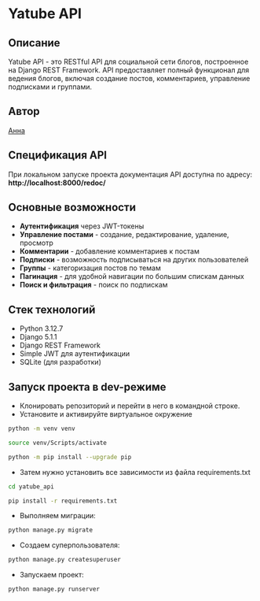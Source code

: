 # Yatube API

## Описание 
Yatube API - это RESTful API для социальной сети блогов, построенное на Django REST Framework. API предоставляет полный функционал для ведения блогов, включая создание постов, комментариев, управление подписками и группами. 

## Автор
[Анна](https://github.com/AnnaKhmelenko)

## Спецификация API
При локальном запуске проекта документация API доступна по адресу:  
**http://localhost:8000/redoc/**

## Основные возможности 
- **Аутентификация** через JWT-токены 
- **Управление постами** - создание, редактирование, удаление, просмотр 
- **Комментарии** - добавление комментариев к постам 
- **Подписки** - возможность подписываться на других пользователей 
- **Группы** - категоризация постов по темам 
- **Пагинация** - для удобной навигации по большим спискам данных 
- **Поиск и фильтрация** - поиск по подпискам 

## Стек технологий
- Python 3.12.7
- Django 5.1.1
- Django REST Framework 
- Simple JWT для аутентификации 
- SQLite (для разработки)

## Запуск проекта в dev-режиме

- Клонировать репозиторий и перейти в него в командной строке.
- Установите и активируйте виртуальное окружение

```bash
python -m venv venv
```

```bash
source venv/Scripts/activate
```

```bash
python -m pip install --upgrade pip
```

- Затем нужно установить все зависимости из файла requirements.txt

```bash
cd yatube_api
```

```bash
pip install -r requirements.txt
```

- Выполняем миграции:

```bash
python manage.py migrate
```

- Создаем суперпользователя:

```bash
python manage.py createsuperuser
```

- Запускаем проект:

```bash
python manage.py runserver
```